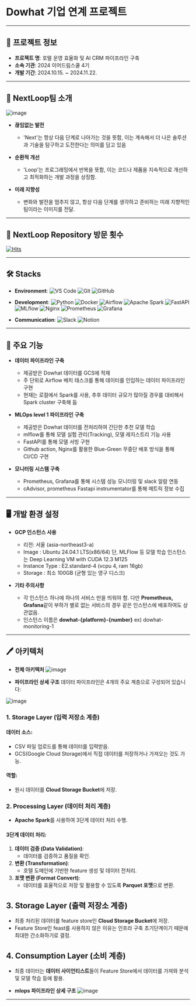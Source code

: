 # Dowhat 기업 연계 프로젝트 

---
## 🏨 프로젝트 정보 

- **프로젝트 명**: 호텔 운영 효율화 및 AI CRM 파이프라인 구축
- **소속 기관**: 2024 이어드림스쿨 4기  
- **개발 기간**: 2024.10.15. ~ 2024.11.22.
---
  
## 👫 NextLoop팀 소개 

![image](https://github.com/user-attachments/assets/734f6e3c-0487-4727-9635-38d13c266c37)

- **끊임없는 발전**  
   - 'Next'는 항상 다음 단계로 나아가는 것을 뜻함, 이는 계속해서 더 나은 솔루션과 기술을 탐구하고 도전한다는 의미를 담고 있음
     
- **순환적 개선**  
   - 'Loop'는 프로그래밍에서 반복을 뜻함, 이는 코드나 제품을 지속적으로 개선하고 최적화하는 개발 과정을 상징함.
     
- **미래 지향성**  
   - 변화와 발전을 멈추지 않고, 항상 다음 단계를 생각하고 준비하는 미래 지향적인 팀이라는 이미지를 전달.

---

## 🔔 NextLoop Repository 방문 횟수 

[![Hits](https://hits.seeyoufarm.com/api/count/incr/badge.svg?url=https%3A%2F%2Fgithub.com%2Fminhyeok0328%2Fnext-loop&count_bg=%2379C83D&title_bg=%23555555&icon=&icon_color=%23E7E7E7&title=hits&edge_flat=false)](https://hits.seeyoufarm.com)



---
## 🛠 Stacks

- **Environment**: ![VS Code](https://img.shields.io/badge/Visual%20Studio%20Code-blue?logo=visual-studio-code&logoColor=white) ![Git](https://img.shields.io/badge/Git-orange?logo=git&logoColor=white) ![GitHub](https://img.shields.io/badge/GitHub-black?logo=github&logoColor=white)
- **Development**: ![Python](https://img.shields.io/badge/Python-3776AB?logo=python&logoColor=white) ![Docker](https://img.shields.io/badge/Docker-2496ED?logo=docker&logoColor=white) ![Airflow](https://img.shields.io/badge/Apache%20Airflow-017CEE?logo=apache-airflow&logoColor=white) ![Apache Spark](https://img.shields.io/badge/Apache%20Spark-E25A1C?logo=apache-spark&logoColor=white) ![FastAPI](https://img.shields.io/badge/FastAPI-009688?logo=fastapi&logoColor=white) ![MLflow](https://img.shields.io/badge/MLflow-0194E2?logo=mlflow&logoColor=white) ![Nginx](https://img.shields.io/badge/Nginx-009639?logo=nginx&logoColor=white) ![Prometheus](https://img.shields.io/badge/Prometheus-E6522C?logo=prometheus&logoColor=white) ![Grafana](https://img.shields.io/badge/Grafana-F46800?logo=grafana&logoColor=white)



- **Communication**: ![Slack](https://img.shields.io/badge/Slack-4A154B?logo=slack&logoColor=white) ![Notion](https://img.shields.io/badge/Notion-000000?logo=notion&logoColor=white)
 

---

## 🔅 주요 기능 

- **데이터 파이프라인 구축**
   - 제공받은 Dowhat 데이터를 GCS에 적재
   - 주 단위로 Airflow 배치 태스크를 통해 데이터를 인입하는 데이터 파이프라인 구현
   - 현재는 로컬에서 Spark를 사용, 추후 데이터 규모가 많아질 경우를 대비해서 Spark cluster 구축해 둠

- **MLOps level 1 파이프라인 구축**
   - 제공받은 Dowhat 데이터를 전처리하여 간단한 추천 모델 학습
   - mlflow를 통해 모델 실험 관리(Tracking), 모델 레지스트리 기능 사용
   - FastAPI를 통해 모델 서빙 구현
   - Github action, Nginx를 활용한 Blue-Green 무중단 배포 방식을 통해 CI/CD 구현
 
- **모니터링 시스템 구축**
   - Prometheus, Grafana를 통해 시스템 성능 모니터링 및 slack 알람 연동
   - cAdvisor, prometheus Fastapi instrumentator를 통해 메트릭 정보 수집
     

---
## 🖥️ 개발 환경 설정

- **GCP 인스턴스 사용**
  - 리전: 서울 (asia-northeast3-a) 
  - Image : Ubuntu 24.04.1 LTS(x86/64) 단, MLFlow 등 모델 학습 인스턴스는 Deep Learning VM with CUDA 12.3 M125
  - Instance Type :  E2.standard-4 (vcpu 4, ram 16gb)
  - Storage : 최소 100GB (균형 있는 영구 디스크)

- **기타 주의사항**
  - 각 인스턴스 하나에 하나의 서비스 만을 띄워야 함. 
    다만 **Prometheus, Grafana**같이 부하가 별로 없는 서비스의 경우 같은 인스턴스에 배포하여도 상관없음.
  - 인스턴스 이름은 **dowhat-{platform}-{number}** 
    ex) dowhat-monitoring-1   



---


## 🖊 아키텍처
- **전체 아키텍처** 
![image](https://github.com/user-attachments/assets/3dbbe9fb-90c4-4033-ab9b-769772fb8c1a)



- **파이프라인 상세 구조**
데이터 파이프라인은 4개의 주요 계층으로 구성되어 있습니다:


![image](https://github.com/user-attachments/assets/8da81757-4720-4548-bd5f-f1b66901de49)






### 1. Storage Layer (입력 저장소 계층)
#### 데이터 소스:
- CSV 파일 업로드를 통해 데이터를 입력받음.
- GCS(Google Cloud Storage)에서 직접 데이터를 저장하거나 가져오는 것도 가능.

#### 역할:
- 원시 데이터를 **Cloud Storage Bucket**에 저장.



### 2. Processing Layer (데이터 처리 계층)
- **Apache Spark**를 사용하여 3단계 데이터 처리 수행.

#### 3단계 데이터 처리:
1) **데이터 검증 (Data Validation)**:
   - 데이터를 검증하고 품질을 확인.
2) **변환 (Transformation)**:
   - 호텔 도메인에 기반한 feature 생성 및 데이터 전처리.
3) **포맷 변환 (Format Convert)**:
   - 데이터를 효율적으로 저장 및 활용할 수 있도록 **Parquet 포맷**으로 변환.


## 3. Storage Layer (출력 저장소 계층)
- 최종 처리된 데이터를 feature store인 **Cloud Storage Bucket**에 저장.
- Feature Store인 feast를 사용하지 않은 이유는 인프라 구축 초기단계이기 때문에 최대한 간소화하기로 결정.  

## 4. Consumption Layer (소비 계층)
- 최종 데이터는 **데이터 사이언티스트**들이 Feature Store에서 데이터를 가져와 분석 및 모델 학습 등에 활용.


- **mlops 파이프라인 상세 구조** 
![image](https://github.com/user-attachments/assets/15ea07f8-c0c0-4b92-95b2-355b674bc189)

---

